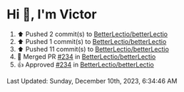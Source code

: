 <h1>Hi 👋, I'm Victor </h1>

<!--RECENT_ACTIVITY:start-->
1. ⬆️ Pushed 2 commit(s) to [BetterLectio/betterLectio](https://github.com/BetterLectio/betterLectio)<br>
2. ⬆️ Pushed 1 commit(s) to [BetterLectio/betterLectio](https://github.com/BetterLectio/betterLectio)<br>
3. ⬆️ Pushed 11 commit(s) to [BetterLectio/betterLectio](https://github.com/BetterLectio/betterLectio)<br>
4. 🎉 Merged PR [#234](https://github.com/BetterLectio/betterLectio/pull/234) in [BetterLectio/betterLectio](https://github.com/BetterLectio/betterLectio)<br>
5. 👍 Approved [#234](https://github.com/BetterLectio/betterLectio/pull/234#pullrequestreview-1770893217) in [BetterLectio/betterLectio](https://github.com/BetterLectio/betterLectio)<br>
<!--RECENT_ACTIVITY:end-->

<!--RECENT_ACTIVITY:last_update-->
Last Updated: Sunday, December 10th, 2023, 6:34:46 AM
<!--RECENT_ACTIVITY:last_update_end-->

